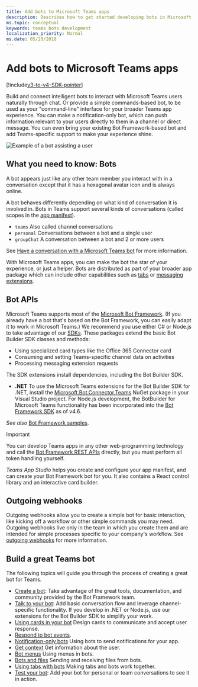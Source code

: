 ```yaml
---
title: Add bots to Microsoft Teams apps
description: Describes how to get started developing bots in Microsoft Teams
ms.topic: conceptual
keywords: teams bots development
localization_priority: Normal
ms.date: 05/20/2018
---
```

# Add bots to Microsoft Teams apps

[!include[v3-to-v4-SDK-pointer](~/includes/v3-to-v4-pointer-bots.md)]

Build and connect intelligent bots to interact with Microsoft Teams users naturally through chat. Or provide a simple commands-based bot, to be used as your "command-line" interface for your broader Teams app experience. You can make a notification-only bot, which can push information relevant to your users directly to them in a channel or direct message. You can even bring your existing Bot Framework-based bot and add Teams-specific support to make your experience shine.

![Example of a bot assisting a user](~/assets/images/bot_example.png)

## What you need to know: Bots

A bot appears just like any other team member you interact with in a conversation except that it has a hexagonal avatar icon and is always online.

A bot behaves differently depending on what kind of conversation it is involved in. Bots in Teams support several kinds of conversations (called scopes in the [app manifest](~/resources/schema/manifest-schema.md)).

* `teams` Also called channel conversations
* `personal` Conversations between a bot and a single user
* `groupChat` A conversation between a bot and 2 or more users

See [Have a conversation with a Microsoft Teams bot](~/resources/bot-v3/bot-conversations/bots-conversations.md) for more information.

With Microsoft Teams apps, you can make the bot the star of your experience, or just a helper. Bots are distributed as part of your broader app package which can include other capabilities such as [tabs](~/tabs/what-are-tabs.md) or [messaging extensions](~/messaging-extensions/what-are-messaging-extensions.md).

## Bot APIs

Microsoft Teams supports most of the [Microsoft Bot Framework](https://dev.botframework.com/). (If you already have a bot that's based on the Bot Framework, you can easily adapt it to work in Microsoft Teams.) We recommend you use either C# or Node.js to take advantage of our [SDKs](/microsoftteams/platform/#pivot=sdk-tools). These packages extend the basic Bot Builder SDK classes and methods:

* Using specialized card types like the Office 365 Connector card
* Consuming and setting Teams-specific channel data on activities
* Processing messaging extension requests

The SDK extensions install dependencies, including the Bot Builder SDK.

* **.NET** To use the Microsoft Teams extensions for the Bot Builder SDK for .NET, install the [Microsoft.Bot.Connector.Teams](https://www.nuget.org/packages/Microsoft.Bot.Connector.Teams) NuGet package in your Visual Studio project. For Node.js development, the BotBuilder for Microsoft Teams functionality has been incorporated into the [Bot Framework SDK](https://github.com/microsoft/botframework-sdk) as of v4.6.

*See also* [Bot Framework samples](https://github.com/Microsoft/BotBuilder-Samples/blob/master/README.md).

> [!IMPORTANT]
> You can develop Teams apps in any other web-programming technology and call the [Bot Framework REST APIs](/bot-framework/rest-api/bot-framework-rest-overview) directly, but you must perform all token handling yourself.

*Teams App Studio* helps you create and configure your app manifest, and can create your Bot Framework bot for you. It also contains a React control library and an interactive card builder.

## Outgoing webhooks

Outgoing webhooks allow you to create a simple bot for basic interaction, like kicking off a workflow or other simple commands you may need. Outgoing webhooks live only in the team in which you create them and are intended for simple processes specific to your company's workflow. See [outgoing webhooks](~/webhooks-and-connectors/how-to/add-outgoing-webhook.md) for more information.

## Build a great Teams bot

The following topics will guide you through the process of creating a great bot for Teams.

* [Create a bot](~/resources/bot-v3/bots-create.md): Take advantage of the great tools, documentation, and community provided by the Bot Framework team.
* [Talk to your bot](~/resources/bot-v3/bot-conversations/bots-conversations.md): Add basic conversation flow and leverage channel-specific functionality. If you develop in .NET or Node.js, use our extensions for the Bot Builder SDK to simplify your work.
* [Using cards in your bot](~/resources/bot-v3/bots-cards.md) Design cards to communicate and accept user response.
* [Respond to bot events](~/resources/bot-v3/bots-notifications.md).
* [Notification-only bots](~/resources/bot-v3/bots-notification-only.md) Using bots to send notifications for your app.
* [Get context](~/resources/bot-v3/bots-context.md) Get information about the user.
* [Bot menus](~/resources/bot-v3/bots-menus.md) Using menus in bots.
* [Bots and files](~/resources/bot-v3/bots-files.md) Sending and receiving files from bots.
* [Using tabs with bots](~/resources/bot-v3/bots-with-tabs.md) Making tabs and bots work together.
* [Test your bot](~/resources/bot-v3/bots-test.md): Add your bot for personal or team conversations to see it in action.
